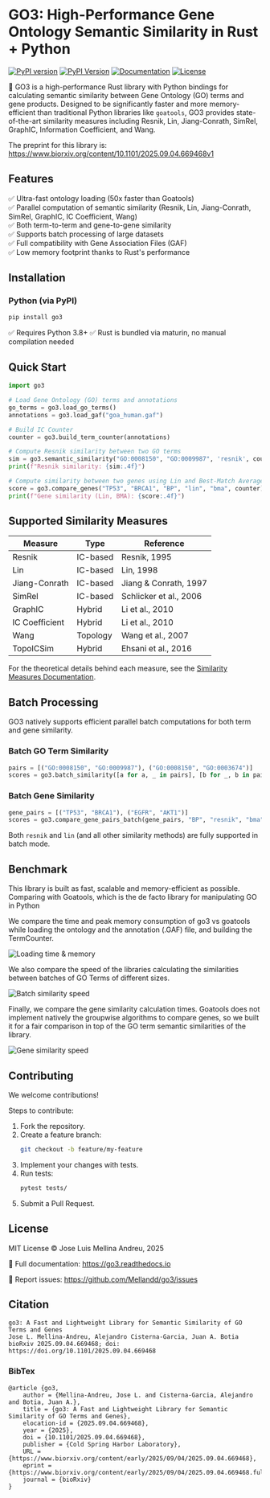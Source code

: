 # GO3: High-Performance Gene Ontology Semantic Similarity in Rust + Python

[![PyPI version](https://badge.fury.io/py/GO3.svg)](https://pypi.org/project/GO3/)
[![PyPI Version](https://img.shields.io/pypi/v/go3.svg)](https://pypi.org/project/go3/)
[![Documentation](https://readthedocs.org/projects/go3/badge/?version=latest)](https://go3.readthedocs.io/en/latest/)
[![License](https://img.shields.io/github/license/Mellandd/go3)](LICENSE)

🚀 GO3 is a high-performance Rust library with Python bindings for calculating semantic similarity between Gene Ontology (GO) terms and gene products. Designed to be significantly faster and more memory-efficient than traditional Python libraries like `goatools`, GO3 provides state-of-the-art similarity measures including Resnik, Lin, Jiang-Conrath, SimRel, GraphIC, Information Coefficient, and Wang.

The preprint for this library is: https://www.biorxiv.org/content/10.1101/2025.09.04.669468v1

## Features

✅ Ultra-fast ontology loading (50x faster than Goatools)  
✅ Parallel computation of semantic similarity (Resnik, Lin, Jiang-Conrath, SimRel, GraphIC, IC Coefficient, Wang)  
✅ Both term-to-term and gene-to-gene similarity  
✅ Supports batch processing of large datasets  
✅ Full compatibility with Gene Association Files (GAF)  
✅ Low memory footprint thanks to Rust's performance  

## Installation

### Python (via PyPI)

```bash
pip install go3
```

✅ Requires Python 3.8+
✅ Rust is bundled via maturin, no manual compilation needed

## Quick Start

```python
import go3

# Load Gene Ontology (GO) terms and annotations
go_terms = go3.load_go_terms()
annotations = go3.load_gaf("goa_human.gaf")

# Build IC Counter
counter = go3.build_term_counter(annotations)

# Compute Resnik similarity between two GO terms
sim = go3.semantic_similarity("GO:0008150", "GO:0009987", 'resnik', counter)
print(f"Resnik similarity: {sim:.4f}")

# Compute similarity between two genes using Lin and Best-Match Average (BMA)
score = go3.compare_genes("TP53", "BRCA1", "BP", "lin", "bma", counter)
print(f"Gene similarity (Lin, BMA): {score:.4f}")
```

## Supported Similarity Measures

| Measure         | Type        | Reference                                                                |
|-----------------|------------|---------------------------------------------------------------------------|
| Resnik          | IC-based    | Resnik, 1995                                                              |
| Lin             | IC-based    | Lin, 1998                                                                 |
| Jiang-Conrath   | IC-based    | Jiang & Conrath, 1997                                                     |
| SimRel          | IC-based    | Schlicker et al., 2006                                                    |
| GraphIC         | Hybrid      | Li et al., 2010                                                           |
| IC Coefficient  | Hybrid      | Li et al., 2010                                                           |
| Wang            | Topology    | Wang et al., 2007                                                         |
| TopoICSim       | Hybrid      | Ehsani et al., 2016                                                       |

For the theoretical details behind each measure, see the [Similarity Measures Documentation](https://go3.readthedocs.io/en/latest/similarity.html).

## Batch Processing

GO3 natively supports efficient parallel batch computations for both term and gene similarity.

### Batch GO Term Similarity

```python
pairs = [("GO:0008150", "GO:0009987"), ("GO:0008150", "GO:0003674")]
scores = go3.batch_similarity([a for a, _ in pairs], [b for _, b in pairs], "resnik", counter)
```

### Batch Gene Similarity

```python
gene_pairs = [("TP53", "BRCA1"), ("EGFR", "AKT1")]
scores = go3.compare_gene_pairs_batch(gene_pairs, "BP", "resnik", "bma", counter)
```

Both `resnik` and `lin` (and all other similarity methods) are fully supported in batch mode.

## Benchmark

This library is built as fast, scalable and memory-efficient as possible. Comparing with Goatools, which is the de facto library for manipulating GO in Python

We compare the time and peak memory consumption of go3 vs goatools while loading the ontology and the annotation (.GAF) file, and building the TermCounter.

![Loading time & memory](src/benchmark_loading_time_memory.png)

We also compare the speed of the libraries calculating the similarities between batches of GO Terms of different sizes.

![Batch similarity speed](src/benchmark_batch_similarity.png)

Finally, we compare the gene similarity calculation times. Goatools does not implement natively the groupwise algorithms to compare genes, so we built it for a fair comparison in top of the GO term semantic similarities of the library. 

![Gene similarity speed](src/benchmark_gene_batch_similarity.png)

## Contributing

We welcome contributions!

Steps to contribute:

1. Fork the repository.
2. Create a feature branch:  
   ```bash
   git checkout -b feature/my-feature
   ```
3. Implement your changes with tests.
4. Run tests:  
   ```bash
   pytest tests/
   ```
5. Submit a Pull Request.


## License

MIT License © Jose Luis Mellina Andreu, 2025

📄 Full documentation: https://go3.readthedocs.io

🐞 Report issues: https://github.com/Mellandd/go3/issues

## Citation

```
go3: A Fast and Lightweight Library for Semantic Similarity of GO Terms and Genes
Jose L. Mellina-Andreu, Alejandro Cisterna-Garcia, Juan A. Botia
bioRxiv 2025.09.04.669468; doi: https://doi.org/10.1101/2025.09.04.669468
```

### BibTex

```
@article {go3,
	author = {Mellina-Andreu, Jose L. and Cisterna-Garcia, Alejandro and Botia, Juan A.},
	title = {go3: A Fast and Lightweight Library for Semantic Similarity of GO Terms and Genes},
	elocation-id = {2025.09.04.669468},
	year = {2025},
	doi = {10.1101/2025.09.04.669468},
	publisher = {Cold Spring Harbor Laboratory},
	URL = {https://www.biorxiv.org/content/early/2025/09/04/2025.09.04.669468},
	eprint = {https://www.biorxiv.org/content/early/2025/09/04/2025.09.04.669468.full.pdf},
	journal = {bioRxiv}
}
```
